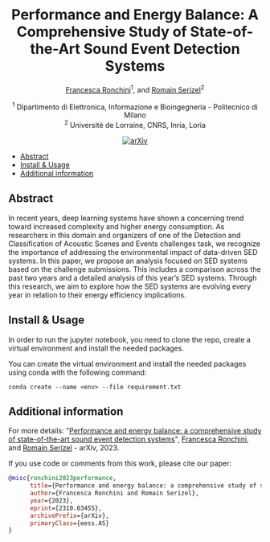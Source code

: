 <div align="center">

# Performance and Energy Balance: A Comprehensive Study of State-of-the-Art Sound Event Detection Systems


<!-- <img width="700px" src="docs/new-generic-style-transfer-headline.svg"> -->
 
[Francesca Ronchini](https://www.linkedin.com/in/francesca-ronchini/)<sup>1</sup>, and [Romain Serizel](https://members.loria.fr/RSerizel/)<sup>2</sup>

<sup>1</sup> Dipartimento di Elettronica, Informazione e Bioingegneria - Politecnico di Milano<br>
<sup>2</sup> Université de Lorraine, CNRS, Inria, Loria <br>
    
[![arXiv](https://img.shields.io/badge/arXiv-2310.03455-b31b1b.svg)](https://arxiv.org/abs/2310.03455)

</div>


<!-- START doctoc generated TOC please keep comment here to allow auto update -->
<!-- DON'T EDIT THIS SECTION, INSTEAD RE-RUN doctoc TO UPDATE -->
<!-- DON'T EDIT THIS SECTION, INSTEAD RE-RUN doctoc TO UPDATE -->

- [Abstract](#abstract)
- [Install & Usage](#install--usage)
- [Additional information](#additional-information)

<!-- END doctoc generated TOC please keep comment here to allow auto update -->
    
## Abstract

In recent years, deep learning systems have shown a concerning trend toward increased complexity and higher energy consumption. As researchers in this domain and organizers of one of the Detection and Classification of Acoustic Scenes and Events challenges task, we recognize the importance of addressing the environmental impact
of data-driven SED systems. In this paper, we propose an analysis focused on SED systems based on the challenge submissions. This includes a comparison across the past two years and a detailed analysis of this year’s SED systems. Through this research, we aim to explore how the SED systems are evolving every year in relation to their energy efficiency implications.


## Install & Usage

In order to run the jupyter notebook, you need to clone the repo, create a virtual environment and install the needed packages.

You can create the virtual environment and install the needed packages using conda with the following command: 

```
conda create --name <env> --file requirement.txt
```



## Additional information

For more details:
"[Performance and energy balance: a comprehensive study of state-of-the-art sound event detection systems](https://arxiv.org/abs/2310.03455)", [Francesca Ronchini](https://www.linkedin.com/in/francesca-ronchini/), and [Romain Serizel](https://members.loria.fr/RSerizel/) - arXiv, 2023. 


If you use code or comments from this work, please cite our paper:

```BibTex
@misc{ronchini2023performance,
      title={Performance and energy balance: a comprehensive study of state-of-the-art sound event detection systems}, 
      author={Francesca Ronchini and Romain Serizel},
      year={2023},
      eprint={2310.03455},
      archivePrefix={arXiv},
      primaryClass={eess.AS}
}
```


